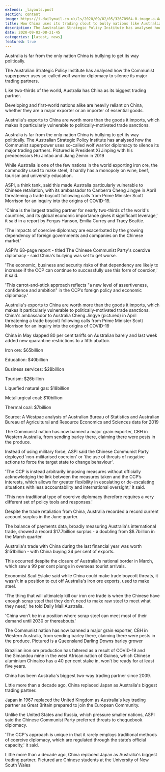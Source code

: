 ```yaml
---
extends: _layouts.post
section: content
image: https://i.dailymail.co.uk/1s/2020/09/02/05/32670964-0-image-a-44_1599022564220.jpg 
title: How China uses its trading clout to bully nations like Australia - and why this is set to get worse 
description: The Australian Strategic Policy Institute has analysed how China bullies smaller nations like Australia, and predicts the Communist powers wolf warrior tactics are set to intensify. 
date: 2020-09-02-08-21-45 
categories: [latest, news] 
featured: true 
--- 
```

Australia is far from the only nation China is bullying to get its way politically.

The Australian Strategic Policy Institute has analysed how the Communist superpower uses so-called wolf warrior diplomacy to silence its major trading partners.

Like two-thirds of the world, Australia has China as its biggest trading partner.

Developing and first-world nations alike are heavily reliant on China, whether they are a major exporter or an importer of essential goods.

Australia's exports to China are worth more than the goods it imports, which makes it particularly vulnerable to politically-motivated trade sanctions.

Australia is far from the only nation China is bullying to get its way politically. The Australian Strategic Policy Institute has analysed how the Communist superpower uses so-called wolf warrior diplomacy to silence its major trading partners. Pictured is President Xi Jinping with his predecessors Hu Jintao and Jiang Zemin in 2019

While Australia is one of the few nations in the world exporting iron ore, the commodity used to make steel, it hardly has a monopoly on wine, beef, tourism and university education.

ASPI, a think tank, said this made Australia particularly vulnerable to Chinese retaliation, with its ambassador to Canberra Cheng Jingye in April threatening a trade boycott following calls from Prime Minister Scott Morrison for an inquiry into the origins of COVID-19.

'China is the largest trading partner for nearly two-thirds of the world's countries, and its global economic importance gives it significant leverage,' it said in a report by Fergus Hanson, Emilia Currey and Tracy Beattie.

'The impacts of coercive diplomacy are exacerbated by the growing dependency of foreign governments and companies on the Chinese market.'

ASPI's 68-page report - titled The Chinese Communist Party's coercive diplomacy - said China's bullying was set to get worse.

'The economic, business and security risks of that dependency are likely to increase if the CCP can continue to successfully use this form of coercion,' it said.

'This carrot-and-stick approach reflects "a new level of assertiveness, confidence and ambition" in the CCP’s foreign policy and economic diplomacy.'

Australia's exports to China are worth more than the goods it imports, which makes it particularly vulnerable to politically-motivated trade sanctions. China's ambassador to Australia Cheng Jingye (pictured) in April threatening a trade boycott following calls from Prime Minister Scott Morrison for an inquiry into the origins of COVID-19

China in May slapped 80 per cent tariffs on Australian barely and last week added new quarantine restrictions to a fifth abattoir.

Iron ore: $65billion

Education: $40billion

Business services: $28billion 

Tourism: $26billion

Liquefied natural gas: $18billion 

Metallurgical coal: $10billion

Thermal coal: $7billion 

Source: A Westpac analysis of Australian Bureau of Statistics and Australian Bureau of Agricultural and Resource Economics and Sciences data for 2019

The Communist nation has now banned a major grain exporter, CBH in Western Australia, from sending barley there, claiming there were pests in the produce.

Instead of using military force, ASPI said the Chinese Communist Party deployed 'non-militarised coercion' or 'the use of threats of negative actions to force the target state to change behaviour'.

'The CCP is instead arbitrarily imposing measures without officially acknowledging the link between the measures taken and the CCP’s interests, which allows for greater flexibility in escalating or de-escalating situations with less accountability and international oversight,' it said.

'This non-traditional type of coercive diplomacy therefore requires a very different set of policy tools and responses.'

Despite the trade retaliation from China, Australia recorded a record current account surplus in the June quarter.

The balance of payments data, broadly measuring Australia's international trade, showed a record $17.7billion surplus - a doubling from $8.7billion in the March quarter.

Australia's trade with China during the last financial year was worth $151billion - with China buying 34 per cent of exports. 

This occurred despite the closure of Australia's national border in March, which saw a 99 per cent plunge in overseas tourist arrivals. 

Economist Saul Eslake said while China could make trade boycott threats, it wasn't in a position to cut off Australia's iron ore exports, used to make steel.

'The thing that will ultimately kill our iron ore trade is when the Chinese have enough scrap steel that they don't need to make raw steel to meet what they need,' he told Daily Mail Australia.

'China won't be in a position where scrap steel can meet most of their demand until 2030 or thereabouts.' 

The Communist nation has now banned a major grain exporter, CBH in Western Australia, from sending barley there, claiming there were pests in the produce. Pictured is a Queensland Darling Downs barley grower

Brazilian iron ore production has faltered as a result of COVID-19 and the Simandou mine in the west African nation of Guinea, which Chinese aluminium Chinalco has a 40 per cent stake in, won't be ready for at least five years.

China has been Australia's biggest two-way trading partner since 2009.

Little more than a decade ago, China replaced Japan as Australia's biggest trading partner.

Japan in 1967 replaced the United Kingdom as Australia's key trading partner as Great Britain prepared to join the European Community.

Unlike the United States and Russia, which pressure smaller nations, ASPI said the Chinese Communist Party preferred threats to chequebook diplomacy.

'The CCP's approach is unique in that it rarely employs traditional methods of coercive diplomacy, which are regulated through the state’s official capacity,' it said.

Little more than a decade ago, China replaced Japan as Australia's biggest trading partner. Pictured are Chinese students at the University of New South Wales

